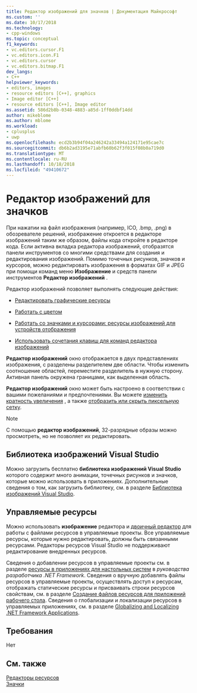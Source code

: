 ```yaml
---
title: Редактор изображений для значков | Документация Майкрософт
ms.custom: ''
ms.date: 10/17/2018
ms.technology:
- cpp-windows
ms.topic: conceptual
f1_keywords:
- vc.editors.cursor.F1
- vc.editors.icon.F1
- vc.editors.cursor
- vc.editors.bitmap.F1
dev_langs:
- C++
helpviewer_keywords:
- editors, images
- resource editors [C++], graphics
- Image editor [C++]
- resource editors [C++], Image editor
ms.assetid: 586d2b8b-0348-4883-a85d-1ff0ddbf14dd
author: mikeblome
ms.author: mblome
ms.workload:
- cplusplus
- uwp
ms.openlocfilehash: ecd2b3b94f04a246242a33494a124171e95cae7c
ms.sourcegitcommit: db6b2ad3195e71abfb60b62f3f015f08b0a719d0
ms.translationtype: MT
ms.contentlocale: ru-RU
ms.lasthandoff: 10/18/2018
ms.locfileid: "49410672"
---
```

# <a name="image-editor-for-icons"></a>Редактор изображений для значков

При нажатии на файл изображения (например, ICO, .bmp, .png) в обозревателе решений, изображение откроется в редакторе изображений таким же образом, файлы кода откройте в редакторе кода. Если активна вкладка редактора изображений, отобразятся панели инструментов со многими средствами для создания и редактирования изображений. Помимо точечных рисунков, значков и курсоров, можно редактировать изображения в форматах GIF и JPEG при помощи команд меню **Изображение** и средств панели инструментов **Редактор изображений** .

Редактор изображений позволяет выполнять следующие действия:

- [Редактировать графические ресурсы](../windows/editing-graphical-resources-image-editor-for-icons.md)

- [Работать с цветом](../windows/working-with-color-image-editor-for-icons.md)

- [Работать со значками и курсорами: ресурсы изображений для устройств отображения](../windows/icons-and-cursors-image-resources-for-display-devices-image-editor-for-icons.md)

- [Использовать сочетания клавиш для команд редактора изображений](../windows/accelerator-keys-image-editor-for-icons.md)

**Редактор изображений** окно отображается в двух представлениях изображения, с разделены разделителем две области. Чтобы изменить соотношение областей, переместите разделитель в нужную сторону. Активная панель окружена границами, как выделенная область.

**Редактор изображений** окно может быть настроено в соответствии с вашими пожеланиями и предпочтениями. Вы можете [изменить кратность увеличения](../windows/changing-the-magnification-factor-image-editor-for-icons.md) , а также [отобразить или скрыть пиксельную сетку](../windows/displaying-or-hiding-the-pixel-grid-image-editor-for-icons.md).

> [!NOTE]
> С помощью **редактор изображений**, 32-разрядные образы можно просмотреть, но не позволяет их редактировать.

## <a name="visual-studio-image-library"></a>Библиотека изображений Visual Studio

Можно загрузить бесплатно **библиотека изображений Visual Studio** которого содержит много анимации, точечных рисунков и значков, которые можно использовать в приложениях. Дополнительные сведения о том, как загрузить библиотеку, см. в разделе [Библиотека изображений Visual Studio](/visualstudio/designers/the-visual-studio-image-library).

## <a name="managed-resources"></a>Управляемые ресурсы

Можно использовать **изображение** редактора и [двоичный редактор](binary-editor.md) для работы с файлами ресурсов в управляемые проекты. Все управляемые ресурсы, которые нужно редактировать, должны быть связанными ресурсами. Редакторы ресурсов Visual Studio не поддерживают редактирование внедренных ресурсов.

Сведения о добавлении ресурсов в управляемые проекты см. в разделе [ресурсы в приложениях для настольных систем](/dotnet/framework/resources/index) в *руководства разработчика .NET Framework*. Сведения о вручную добавлять файлы ресурсов в управляемые проекты, осуществлять доступ к ресурсам, отображать статические ресурсы и присваивать строки ресурсов свойствам, см. в разделе [Создание файлов ресурсов для приложений рабочего стола](/dotnet/framework/resources/creating-resource-files-for-desktop-apps). Сведения о глобализации и локализации ресурсов в управляемых приложениях, см. в разделе [Globalizing and Localizing .NET Framework Applications](/dotnet/standard/globalization-localization/index).

## <a name="requirements"></a>Требования

Нет

## <a name="see-also"></a>См. также

[Редакторы ресурсов](../windows/resource-editors.md)<br/>
[Значки](https://msdn.microsoft.com/library/windows/desktop/ms646973.aspx)